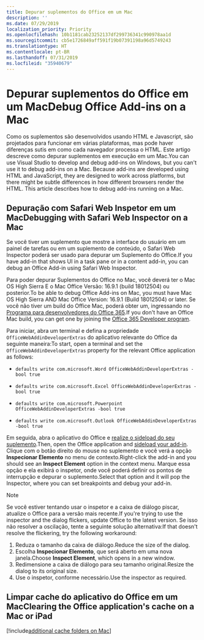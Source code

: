 ```yaml
---
title: Depurar suplementos do Office em um Mac
description: ''
ms.date: 07/29/2019
localization_priority: Priority
ms.openlocfilehash: 10b1181cab23252137df299736341c990978aa1d
ms.sourcegitcommit: cb5e1726849aff591f19b07391198a96d5749243
ms.translationtype: HT
ms.contentlocale: pt-BR
ms.lasthandoff: 07/31/2019
ms.locfileid: "35940679"
---
```

# <a name="debug-office-add-ins-on-a-mac"></a><span data-ttu-id="38063-102">Depurar suplementos do Office em um Mac</span><span class="sxs-lookup"><span data-stu-id="38063-102">Debug Office Add-ins on a Mac</span></span>

<span data-ttu-id="38063-p101">Como os suplementos são desenvolvidos usando HTML e Javascript, são projetados para funcionar em várias plataformas, mas pode haver diferenças sutis em como cada navegador processa o HTML. Este artigo descreve como depurar suplementos em execução em um Mac.</span><span class="sxs-lookup"><span data-stu-id="38063-p101">You can use Visual Studio to develop and debug add-ins on Windows, but you can't use it to debug add-ins on a Mac. Because add-ins are developed using HTML and JavaScript, they are designed to work across platforms, but there might be subtle differences in how different browsers render the HTML. This article describes how to debug add-ins running on a Mac.</span></span>

## <a name="debugging-with-safari-web-inspector-on-a-mac"></a><span data-ttu-id="38063-105">Depuração com Safari Web Inspetor em um Mac</span><span class="sxs-lookup"><span data-stu-id="38063-105">Debugging with Safari Web Inspector on a Mac</span></span>

<span data-ttu-id="38063-106">Se você tiver um suplemento que mostre a interface do usuário em um painel de tarefas ou em um suplemento de conteúdo, o Safari Web Inspector poderá ser usado para depurar um Suplemento do Office.</span><span class="sxs-lookup"><span data-stu-id="38063-106">If you have add-in that shows UI in a task pane or in a content add-in, you can debug an Office Add-in using Safari Web Inspector.</span></span>

<span data-ttu-id="38063-107">Para poder depurar Suplementos do Office no Mac, você deverá ter o Mac OS High Sierra E o Mac Office Versão: 16.9.1 (build 18012504) ou posterior.</span><span class="sxs-lookup"><span data-stu-id="38063-107">To be able to debug Office Add-ins on Mac, you must have Mac OS High Sierra AND Mac Office Version: 16.9.1 (Build 18012504) or later.</span></span> <span data-ttu-id="38063-108">Se você não tiver um build do Office Mac, poderá obter um, ingressando no [Programa para desenvolvedores do Office 365](https://aka.ms/o365devprogram).</span><span class="sxs-lookup"><span data-stu-id="38063-108">If you don't have an Office Mac build, you can get one by joining the [Office 365 Developer program](https://aka.ms/o365devprogram).</span></span>

<span data-ttu-id="38063-109">Para iniciar, abra um terminal e defina a propriedade `OfficeWebAddinDeveloperExtras` do aplicativo relevante do Office da seguinte maneira:</span><span class="sxs-lookup"><span data-stu-id="38063-109">To start, open a terminal and set the `OfficeWebAddinDeveloperExtras` property for the relevant Office application as follows:</span></span>

- `defaults write com.microsoft.Word OfficeWebAddinDeveloperExtras -bool true`

- `defaults write com.microsoft.Excel OfficeWebAddinDeveloperExtras -bool true`

- `defaults write com.microsoft.Powerpoint OfficeWebAddinDeveloperExtras -bool true`

- `defaults write com.microsoft.Outlook OfficeWebAddinDeveloperExtras -bool true`

<span data-ttu-id="38063-110">Em seguida, abra o aplicativo do Office e [realize o sideload do seu suplemento](sideload-an-office-add-in-on-ipad-and-mac.md).</span><span class="sxs-lookup"><span data-stu-id="38063-110">Then, open the Office application and [sideload your add-in](sideload-an-office-add-in-on-ipad-and-mac.md).</span></span> <span data-ttu-id="38063-111">Clique com o botão direito do mouse no suplemento e você verá a opção **Inspecionar Elemento** no menu de contexto.</span><span class="sxs-lookup"><span data-stu-id="38063-111">Right-click the add-in and you should see an **Inspect Element** option in the context menu.</span></span> <span data-ttu-id="38063-112">Marque essa opção e ela exibirá o inspetor, onde você poderá definir os pontos de interrupção e depurar o suplemento.</span><span class="sxs-lookup"><span data-stu-id="38063-112">Select that option and it will pop the Inspector, where you can set breakpoints and debug your add-in.</span></span>

> [!NOTE]
> <span data-ttu-id="38063-113">Se você estiver tentando usar o inspetor e a caixa de diálogo piscar, atualize o Office para a versão mais recente.</span><span class="sxs-lookup"><span data-stu-id="38063-113">If you're trying to use the inspector and the dialog flickers, update Office to the latest version.</span></span> <span data-ttu-id="38063-114">Se isso não resolver a oscilação, tente a seguinte solução alternativa:</span><span class="sxs-lookup"><span data-stu-id="38063-114">If that doesn't resolve the flickering, try the following workaround:</span></span>
> 1. <span data-ttu-id="38063-115">Reduza o tamanho da caixa de diálogo.</span><span class="sxs-lookup"><span data-stu-id="38063-115">Reduce the size of the dialog.</span></span>
> 2. <span data-ttu-id="38063-116">Escolha **Inspecionar Elemento**, que será aberto em uma nova janela.</span><span class="sxs-lookup"><span data-stu-id="38063-116">Choose **Inspect Element**, which opens in a new window.</span></span>
> 3. <span data-ttu-id="38063-117">Redimensione a caixa de diálogo para seu tamanho original.</span><span class="sxs-lookup"><span data-stu-id="38063-117">Resize the dialog to its original size.</span></span>
> 4. <span data-ttu-id="38063-118">Use o inspetor, conforme necessário.</span><span class="sxs-lookup"><span data-stu-id="38063-118">Use the inspector as required.</span></span>

## <a name="clearing-the-office-applications-cache-on-a-mac"></a><span data-ttu-id="38063-119">Limpar cache do aplicativo do Office em um Mac</span><span class="sxs-lookup"><span data-stu-id="38063-119">Clearing the Office application's cache on a Mac or iPad</span></span>

[!include[additional cache folders on Mac](../includes/mac-cache-folders.md)]
